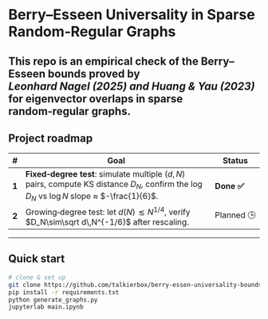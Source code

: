 # Berry–Esseen Universality in Sparse Random‑Regular Graphs

This repo is an **empirical check** of the Berry–Esseen bounds proved by  
*Leonhard Nagel (2025) and Huang & Yau (2023)* for eigenvector overlaps in sparse random‑regular graphs.
---

## Project roadmap

| # | Goal | Status |
|---|------|--------|
| **1** | **Fixed‑degree test**: simulate multiple $(d,N)$ pairs, compute KS distance $D_N$, confirm the $\log D_N$ vs $\log N$ slope ≈ $-\frac{1}{6}$. | **Done ✅** |
| **2** | Growing‑degree test: let $d(N)\lesssim N^{1/4}$, verify $D_N\sim\sqrt d\,N^{-1/6}$ after rescaling. | Planned 🕒 |

---

## Quick start

```bash
# clone & set up
git clone https://github.com/talkierbox/berry-essen-universality-bounds
pip install -r requirements.txt
python generate_graphs.py
jupyterlab main.ipynb
```